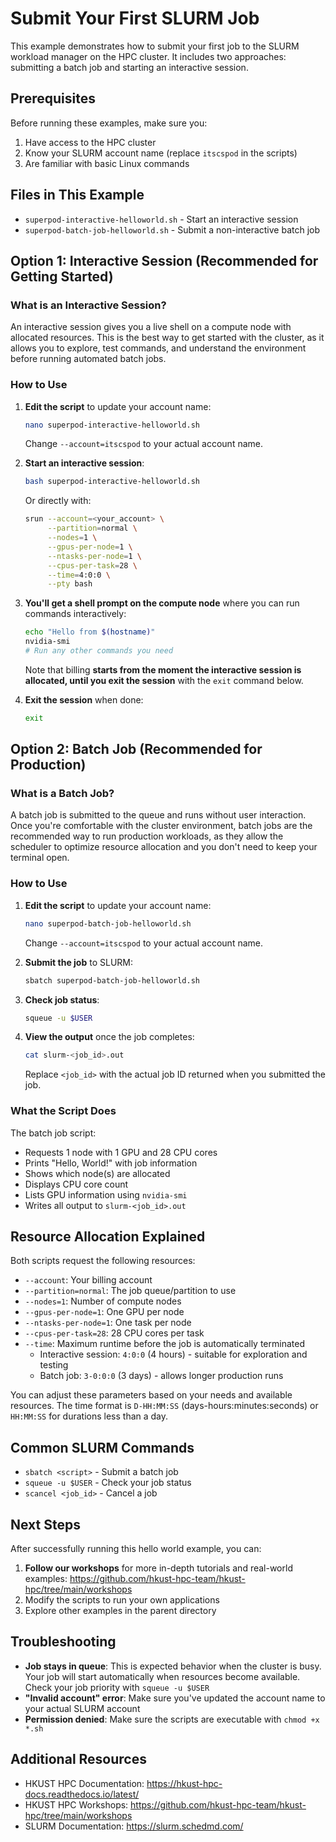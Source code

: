 # Submit Your First SLURM Job

This example demonstrates how to submit your first job to the SLURM workload manager on the HPC cluster. It includes two approaches: submitting a batch job and starting an interactive session.

## Prerequisites

Before running these examples, make sure you:
1. Have access to the HPC cluster
2. Know your SLURM account name (replace `itscspod` in the scripts)
3. Are familiar with basic Linux commands

## Files in This Example

- `superpod-interactive-helloworld.sh` - Start an interactive session
- `superpod-batch-job-helloworld.sh` - Submit a non-interactive batch job

## Option 1: Interactive Session (Recommended for Getting Started)

### What is an Interactive Session?

An interactive session gives you a live shell on a compute node with allocated resources. This is the best way to get started with the cluster, as it allows you to explore, test commands, and understand the environment before running automated batch jobs.

### How to Use

1. **Edit the script** to update your account name:
   ```bash
   nano superpod-interactive-helloworld.sh
   ```
   Change `--account=itscspod` to your actual account name.

2. **Start an interactive session**:
   ```bash
   bash superpod-interactive-helloworld.sh
   ```
   Or directly with:
   ```bash
   srun --account=<your_account> \
        --partition=normal \
        --nodes=1 \
        --gpus-per-node=1 \
        --ntasks-per-node=1 \
        --cpus-per-task=28 \
        --time=4:0:0 \
        --pty bash
   ```

3. **You'll get a shell prompt on the compute node** where you can run commands interactively:
   ```bash
   echo "Hello from $(hostname)"
   nvidia-smi
   # Run any other commands you need
   ```

    Note that billing **starts from the moment the interactive session is allocated, until you exit the session** with the `exit` command below.

4. **Exit the session** when done:
   ```bash
   exit
   ```

## Option 2: Batch Job (Recommended for Production)

### What is a Batch Job?

A batch job is submitted to the queue and runs without user interaction. Once you're comfortable with the cluster environment, batch jobs are the recommended way to run production workloads, as they allow the scheduler to optimize resource allocation and you don't need to keep your terminal open.

### How to Use

1. **Edit the script** to update your account name:
   ```bash
   nano superpod-batch-job-helloworld.sh
   ```
   Change `--account=itscspod` to your actual account name.

2. **Submit the job** to SLURM:
   ```bash
   sbatch superpod-batch-job-helloworld.sh
   ```

3. **Check job status**:
   ```bash
   squeue -u $USER
   ```

4. **View the output** once the job completes:
   ```bash
   cat slurm-<job_id>.out
   ```
   Replace `<job_id>` with the actual job ID returned when you submitted the job.

### What the Script Does

The batch job script:
- Requests 1 node with 1 GPU and 28 CPU cores
- Prints "Hello, World!" with job information
- Shows which node(s) are allocated
- Displays CPU core count
- Lists GPU information using `nvidia-smi`
- Writes all output to `slurm-<job_id>.out`

## Resource Allocation Explained

Both scripts request the following resources:
- `--account`: Your billing account
- `--partition=normal`: The job queue/partition to use
- `--nodes=1`: Number of compute nodes
- `--gpus-per-node=1`: One GPU per node
- `--ntasks-per-node=1`: One task per node
- `--cpus-per-task=28`: 28 CPU cores per task
- `--time`: Maximum runtime before the job is automatically terminated
  - Interactive session: `4:0:0` (4 hours) - suitable for exploration and testing
  - Batch job: `3-0:0:0` (3 days) - allows longer production runs

You can adjust these parameters based on your needs and available resources. The time format is `D-HH:MM:SS` (days-hours:minutes:seconds) or `HH:MM:SS` for durations less than a day.

## Common SLURM Commands

- `sbatch <script>` - Submit a batch job
- `squeue -u $USER` - Check your job status
- `scancel <job_id>` - Cancel a job

## Next Steps

After successfully running this hello world example, you can:
1. **Follow our workshops** for more in-depth tutorials and real-world examples: https://github.com/hkust-hpc-team/hkust-hpc/tree/main/workshops
2. Modify the scripts to run your own applications
3. Explore other examples in the parent directory

## Troubleshooting

- **Job stays in queue**: This is expected behavior when the cluster is busy. Your job will start automatically when resources become available. Check  your job priority with `squeue -u $USER`
- **"Invalid account" error**: Make sure you've updated the account name to your actual SLURM account
- **Permission denied**: Make sure the scripts are executable with `chmod +x *.sh`

## Additional Resources

- HKUST HPC Documentation: https://hkust-hpc-docs.readthedocs.io/latest/
- HKUST HPC Workshops: https://github.com/hkust-hpc-team/hkust-hpc/tree/main/workshops
- SLURM Documentation: https://slurm.schedmd.com/
